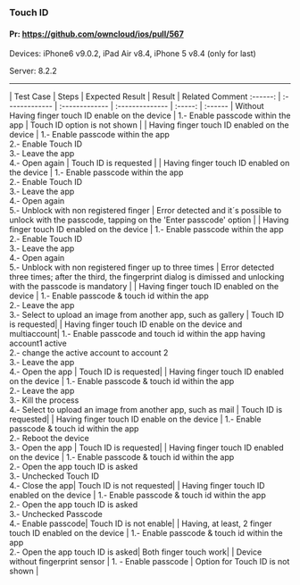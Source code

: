 ###  Touch ID 

#### Pr: https://github.com/owncloud/ios/pull/567 

Devices: iPhone6 v9.0.2, iPad Air v8.4, iPhone 5 v8.4 (only for last)

Server: 8.2.2

---

 
| Test Case | Steps | Expected Result | Result | Related Comment
:------: | :------------- | :------------- | :-------------- | :-----: | :------
| Without Having finger touch ID enable on the device | 1.- Enable passcode within the app  | Touch ID option is not shown |
| Having finger touch ID enabled on the device | 1.- Enable passcode within the app <br> 2.- Enable Touch ID <br> 3.- Leave the app <br> 4.- Open again | Touch ID is requested |
| Having finger touch ID enabled on the device | 1.- Enable passcode within the app <br> 2.- Enable Touch ID <br> 3.- Leave the app <br> 4.- Open again <br> 5.- Unblock with non registered finger | Error detected and it´s possible to unlock with the passcode, tapping on the 'Enter passcode' option |
| Having finger touch ID enabled on the device | 1.- Enable passcode within the app <br> 2.- Enable Touch ID <br> 3.- Leave the app <br> 4.- Open again <br> 5.- Unblock with non registered finger up to three times | Error detected three times; after the third, the fingerprint dialog is dimissed and unlocking with the passcode is mandatory |
| Having finger touch ID enabled on the device | 1.- Enable passcode & touch id within the app  <br> 2.- Leave the app <br> 3.- Select to upload an image from another app, such as gallery  | Touch ID is requested|
| Having finger touch ID enable on the device and multiaccount| 1.- Enable passcode and touch id within the app having account1 active <br> 2.- change the active account to account 2  <br> 3.- Leave the app <br> 4.- Open the app | Touch ID is requested|
| Having finger touch ID enabled on the device | 1.- Enable passcode & touch id within the app  <br> 2.- Leave the app <br> 3.- Kill the process <br> 4.- Select to upload an image from another app, such as mail  | Touch ID is requested|
| Having finger touch ID enable on the device | 1.- Enable passcode & touch id within the app  <br> 2.- Reboot the device <br> 3.- Open the app  | Touch ID is requested|
| Having finger touch ID enabled on the device | 1.- Enable passcode & touch id within the app <br> 2.- Open the app touch ID is asked <br> 3.- Unchecked Touch ID  <br> 4.- Close the app| Touch ID is not requested|
| Having finger touch ID enabled on the device | 1.- Enable passcode & touch id within the app <br> 2.- Open the app touch ID is asked <br> 3.- Unchecked Passcode  <br> 4.- Enable passcode| Touch ID is not enable|
| Having, at least, 2 finger touch ID enabled on the device | 1.- Enable passcode & touch id within the app <br> 2.- Open the app touch ID is asked| Both finger touch work|
| Device without fingerprint sensor | 1. - Enable passcode | Option for Touch ID is not shown | 

